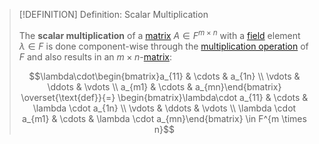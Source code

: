 >[!DEFINITION] Definition: Scalar Multiplication
>
>The **scalar multiplication** of a [matrix](../Matrix.md) $A \in F^{m \times n}$ with a [field](../../../Fields/Field.md) element $\lambda \in F$ is done component-wise through the [multiplication operation](../../../Fields/Field.md) of $F$ and also results in an $m\times n$-[matrix](../Matrix.md):
>
>$$\lambda\cdot\begin{bmatrix}a_{11} & \cdots & a_{1n} \\ \vdots & \ddots & \vdots \\ a_{m1} & \cdots & a_{mn}\end{bmatrix} \overset{\text{def}}{=} \begin{bmatrix}\lambda\cdot a_{11} & \cdots & \lambda \cdot a_{1n} \\ \vdots & \ddots & \vdots \\ \lambda \cdot a_{m1} & \cdots & \lambda \cdot a_{mn}\end{bmatrix} \in F^{m \times n}$$
>